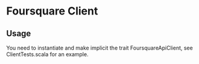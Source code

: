 # Foursquare Client

## Usage

You need to instantiate and make implicit the trait FoursquareApiClient, see ClientTests.scala for an example.